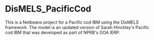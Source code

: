 # DisMELS_PacificCod
This is a Netbeans project for a Pacific cod IBM using the DisMELS framework. The model is an updated version of Sarah Hinckley's Pacific cod IBM that was developed as part of NPRB's GOA IERP.

